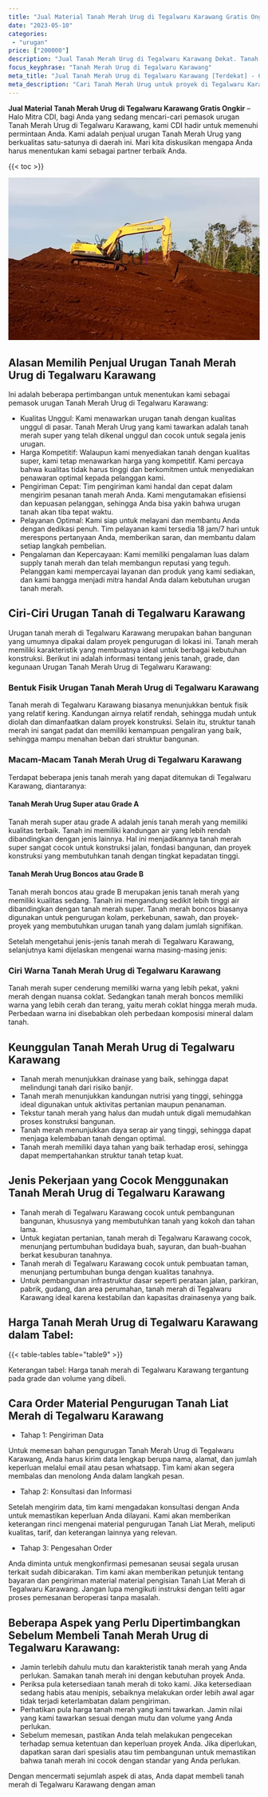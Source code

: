 ```yaml
---
title: "Jual Material Tanah Merah Urug di Tegalwaru Karawang Gratis Ongkir"
date: "2023-05-10"
categories:
 - "urugan"
price: ["200000"]
description: "Jual Tanah Merah Urug di Tegalwaru Karawang Dekat. Tanah Merah Urug ini sering dipakai dalam proyek konstruksi sebagai material timbunan yang berkualitas dan sesuai spesifikasi. Kontak kami untuk mendapatkan informasi lebih lanjut."
focus_keyphrase: "Tanah Merah Urug di Tegalwaru Karawang"
meta_title: "Jual Tanah Merah Urug di Tegalwaru Karawang [Terdekat] - CDI"
meta_description: "Cari Tanah Merah Urug untuk proyek di Tegalwaru Karawang? Kami menawarkan Tanah Merah Urug berkualitas untuk penimbunan lahan. Segera dapatkan penawaran terbaik."
---
```


**Jual Material Tanah Merah Urug di Tegalwaru Karawang Gratis Ongkir** – Halo Mitra CDI, bagi Anda yang sedang mencari-cari pemasok urugan Tanah Merah Urug di Tegalwaru Karawang, kami CDI hadir untuk memenuhi permintaan Anda. Kami adalah penjual urugan Tanah Merah Urug yang berkualitas satu-satunya di daerah ini. Mari kita diskusikan mengapa Anda harus menentukan kami sebagai partner terbaik Anda.

{{< toc >}}

![Jual Material Tanah Merah Urug di Tegalwaru Karawang Gratis Ongkir](/images/tanah/tanah-urug-27.jpg)

## Alasan Memilih Penjual Urugan Tanah Merah Urug di Tegalwaru Karawang

Ini adalah beberapa pertimbangan untuk menentukan kami sebagai pemasok urugan Tanah Merah Urug di Tegalwaru Karawang:

*   Kualitas Unggul: Kami menawarkan urugan tanah dengan kualitas unggul di pasar. Tanah Merah Urug yang kami tawarkan adalah tanah merah super yang telah dikenal unggul dan cocok untuk segala jenis urugan.
*   Harga Kompetitif: Walaupun kami menyediakan tanah dengan kualitas super, kami tetap menawarkan harga yang kompetitif. Kami percaya bahwa kualitas tidak harus tinggi dan berkomitmen untuk menyediakan penawaran optimal kepada pelanggan kami.
*   Pengiriman Cepat: Tim pengiriman kami handal dan cepat dalam mengirim pesanan tanah merah Anda. Kami mengutamakan efisiensi dan kepuasan pelanggan, sehingga Anda bisa yakin bahwa urugan tanah akan tiba tepat waktu.
*   Pelayanan Optimal: Kami siap untuk melayani dan membantu Anda dengan dedikasi penuh. Tim pelayanan kami tersedia 18 jam/7 hari untuk merespons pertanyaan Anda, memberikan saran, dan membantu dalam setiap langkah pembelian.
*   Pengalaman dan Kepercayaan: Kami memiliki pengalaman luas dalam supply tanah merah dan telah membangun reputasi yang teguh. Pelanggan kami mempercayai layanan dan produk yang kami sediakan, dan kami bangga menjadi mitra handal Anda dalam kebutuhan urugan tanah merah.

## Ciri-Ciri Urugan Tanah di Tegalwaru Karawang

Urugan tanah merah di Tegalwaru Karawang merupakan bahan bangunan yang umumnya dipakai dalam proyek pengurugan di lokasi ini. Tanah merah memiliki karakteristik yang membuatnya ideal untuk berbagai kebutuhan konstruksi. Berikut ini adalah informasi tentang jenis tanah, grade, dan kegunaan Urugan Tanah Merah Urug di Tegalwaru Karawang:

### Bentuk Fisik Urugan Tanah Merah Urug di Tegalwaru Karawang

Tanah merah di Tegalwaru Karawang biasanya menunjukkan bentuk fisik yang relatif kering. Kandungan airnya relatif rendah, sehingga mudah untuk diolah dan dimanfaatkan dalam proyek konstruksi. Selain itu, struktur tanah merah ini sangat padat dan memiliki kemampuan pengaliran yang baik, sehingga mampu menahan beban dari struktur bangunan.

### Macam-Macam Tanah Merah Urug di Tegalwaru Karawang

Terdapat beberapa jenis tanah merah yang dapat ditemukan di Tegalwaru Karawang, diantaranya:

#### Tanah Merah Urug Super atau Grade A

Tanah merah super atau grade A adalah jenis tanah merah yang memiliki kualitas terbaik. Tanah ini memiliki kandungan air yang lebih rendah dibandingkan dengan jenis lainnya. Hal ini menjadikannya tanah merah super sangat cocok untuk konstruksi jalan, fondasi bangunan, dan proyek konstruksi yang membutuhkan tanah dengan tingkat kepadatan tinggi.

#### Tanah Merah Urug Boncos atau Grade B

Tanah merah boncos atau grade B merupakan jenis tanah merah yang memiliki kualitas sedang. Tanah ini mengandung sedikit lebih tinggi air dibandingkan dengan tanah merah super. Tanah merah boncos biasanya digunakan untuk pengurugan kolam, perkebunan, sawah, dan proyek-proyek yang membutuhkan urugan tanah yang dalam jumlah signifikan.

Setelah mengetahui jenis-jenis tanah merah di Tegalwaru Karawang, selanjutnya kami dijelaskan mengenai warna masing-masing jenis:

### Ciri Warna Tanah Merah Urug di Tegalwaru Karawang

Tanah merah super cenderung memiliki warna yang lebih pekat, yakni merah dengan nuansa coklat. Sedangkan tanah merah boncos memiliki warna yang lebih cerah dan terang, yaitu merah coklat hingga merah muda. Perbedaan warna ini disebabkan oleh perbedaan komposisi mineral dalam tanah.

## Keunggulan Tanah Merah Urug di Tegalwaru Karawang

*   Tanah merah menunjukkan drainase yang baik, sehingga dapat melindungi tanah dari risiko banjir.
*   Tanah merah menunjukkan kandungan nutrisi yang tinggi, sehingga ideal digunakan untuk aktivitas pertanian maupun penanaman.
*   Tekstur tanah merah yang halus dan mudah untuk digali memudahkan proses konstruksi bangunan.
*   Tanah merah menunjukkan daya serap air yang tinggi, sehingga dapat menjaga kelembaban tanah dengan optimal.
*   Tanah merah memiliki daya tahan yang baik terhadap erosi, sehingga dapat mempertahankan struktur tanah tetap kuat.

## Jenis Pekerjaan yang Cocok Menggunakan Tanah Merah Urug di Tegalwaru Karawang

*   Tanah merah di Tegalwaru Karawang cocok untuk pembangunan bangunan, khususnya yang membutuhkan tanah yang kokoh dan tahan lama.
*   Untuk kegiatan pertanian, tanah merah di Tegalwaru Karawang cocok, menunjang pertumbuhan budidaya buah, sayuran, dan buah-buahan berkat kesuburan tanahnya.
*   Tanah merah di Tegalwaru Karawang cocok untuk pembuatan taman, menunjang pertumbuhan bunga dengan kualitas tanahnya.
*   Untuk pembangunan infrastruktur dasar seperti perataan jalan, parkiran, pabrik, gudang, dan area perumahan, tanah merah di Tegalwaru Karawang ideal karena kestabilan dan kapasitas drainasenya yang baik.

## Harga Tanah Merah Urug di Tegalwaru Karawang dalam Tabel:

{{< table-tables table="table9" >}}

Keterangan tabel: Harga tanah merah di Tegalwaru Karawang tergantung pada grade dan volume yang dibeli.

## Cara Order Material Pengurugan Tanah Liat Merah di Tegalwaru Karawang

*   Tahap 1: Pengiriman Data

Untuk memesan bahan pengurugan Tanah Merah Urug di Tegalwaru Karawang, Anda harus kirim data lengkap berupa nama, alamat, dan jumlah keperluan melalui email atau pesan whatsapp. Tim kami akan segera membalas dan menolong Anda dalam langkah pesan.
*   Tahap 2: Konsultasi dan Informasi

Setelah mengirim data, tim kami mengadakan konsultasi dengan Anda untuk memastikan keperluan Anda dilayani. Kami akan memberikan keterangan rinci mengenai material pengurugan Tanah Liat Merah, meliputi kualitas, tarif, dan keterangan lainnya yang relevan.
*   Tahap 3: Pengesahan Order

Anda diminta untuk mengkonfirmasi pemesanan seusai segala urusan terkait sudah dibicarakan. Tim kami akan memberikan petunjuk tentang bayaran dan pengiriman material material pengisian Tanah Liat Merah di Tegalwaru Karawang. Jangan lupa mengikuti instruksi dengan teliti agar proses pemesanan beroperasi tanpa masalah.

## Beberapa Aspek yang Perlu Dipertimbangkan Sebelum Membeli Tanah Merah Urug di Tegalwaru Karawang:

*   Jamin terlebih dahulu mutu dan karakteristik tanah merah yang Anda perlukan. Samakan tanah merah ini dengan kebutuhan proyek Anda.
*   Periksa pula ketersediaan tanah merah di toko kami. Jika ketersediaan sedang habis atau menipis, sebaiknya melakukan order lebih awal agar tidak terjadi keterlambatan dalam pengiriman.
*   Perhatikan pula harga tanah merah yang kami tawarkan. Jamin nilai yang kami tawarkan sesuai dengan mutu dan volume yang Anda perlukan.
*   Sebelum memesan, pastikan Anda telah melakukan pengecekan terhadap semua ketentuan dan keperluan proyek Anda. Jika diperlukan, dapatkan saran dari spesialis atau tim pembangunan untuk memastikan bahwa tanah merah ini cocok dengan standar yang Anda perlukan.

Dengan mencermati sejumlah aspek di atas, Anda dapat membeli tanah merah di Tegalwaru Karawang dengan aman